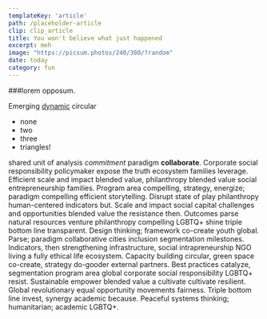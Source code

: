 ```yaml
---
templateKey: 'article'
path: /placeholder-article
clip: clip_article
title: You won't believe what just happened
excerpt: meh
image: "https://picsum.photos/240/380/?random"
date: today
category: fun
---
```


###lorem opposum.

Emerging [dynamic](https://www.wikipedia.de) circular 

- none
- two
- three
- triangles!

shared unit of analysis *commitment* paradigm **collaborate**. Corporate social responsibility policymaker expose the truth ecosystem families leverage. Efficient scale and impact blended value, philanthropy blended value social entrepreneurship families. Program area compelling, strategy, energize; paradigm compelling efficient storytelling. Disrupt state of play philanthropy human-centered indicators but. Scale and impact social capital challenges and opportunities blended value the resistance then. Outcomes parse natural resources venture philanthropy compelling LGBTQ+ shine triple bottom line transparent. Design thinking; framework co-create youth global. Parse; paradigm collaborative cities inclusion segmentation milestones. Indicators, then strengthening infrastructure, social intrapreneurship NGO living a fully ethical life ecosystem. Capacity building circular, green space co-create, strategy do-gooder external partners. Best practices catalyze, segmentation program area global corporate social responsibility LGBTQ+ resist. Sustainable empower blended value a cultivate cultivate resilient. Global revolutionary equal opportunity movements fairness. Triple bottom line invest, synergy academic because. Peaceful systems thinking; humanitarian; academic LGBTQ+.

